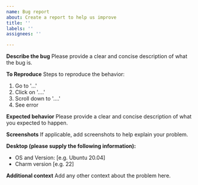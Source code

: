 ```yaml
---
name: Bug report
about: Create a report to help us improve
title: ''
labels: ''
assignees: ''

---
```


**Describe the bug**
Please provide a clear and concise description of what the bug is.

**To Reproduce**
Steps to reproduce the behavior:
1. Go to '...'
2. Click on '....'
3. Scroll down to '....'
4. See error

**Expected behavior**
Please provide a clear and concise description of what you expected to happen.

**Screenshots**
If applicable, add screenshots to help explain your problem.

**Desktop (please supply the following information):**
 - OS and Version: [e.g. Ubuntu 20.04]
 - Charm version [e.g. 22]

**Additional context**
Add any other context about the problem here.

